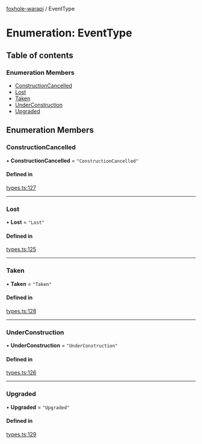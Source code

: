 [foxhole-warapi](../README.md) / EventType

# Enumeration: EventType

## Table of contents

### Enumeration Members

- [ConstructionCancelled](EventType.md#constructioncancelled)
- [Lost](EventType.md#lost)
- [Taken](EventType.md#taken)
- [UnderConstruction](EventType.md#underconstruction)
- [Upgraded](EventType.md#upgraded)

## Enumeration Members

### ConstructionCancelled

• **ConstructionCancelled** = ``"ConstructionCancelled"``

#### Defined in

[types.ts:127](https://github.com/art0rz/foxhole-warapi/blob/e697d5c/src/types.ts#L127)

___

### Lost

• **Lost** = ``"Lost"``

#### Defined in

[types.ts:125](https://github.com/art0rz/foxhole-warapi/blob/e697d5c/src/types.ts#L125)

___

### Taken

• **Taken** = ``"Taken"``

#### Defined in

[types.ts:128](https://github.com/art0rz/foxhole-warapi/blob/e697d5c/src/types.ts#L128)

___

### UnderConstruction

• **UnderConstruction** = ``"UnderConstruction"``

#### Defined in

[types.ts:126](https://github.com/art0rz/foxhole-warapi/blob/e697d5c/src/types.ts#L126)

___

### Upgraded

• **Upgraded** = ``"Upgraded"``

#### Defined in

[types.ts:129](https://github.com/art0rz/foxhole-warapi/blob/e697d5c/src/types.ts#L129)
